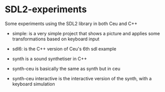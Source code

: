 # SDL2-experiments
Some experiments using the SDL2 library in both Ceu and C++

* simple: is a very simple project that shows a picture and applies some transformations based on keyboard input

* sdl6: is the C++ version of Ceu's 6th sdl example

* synth is a sound synthetiser in C++

* synth-ceu is basically the same as synth but in ceu

* synth-ceu interactive is the interactive version of the synth, with a keyboard simulation
